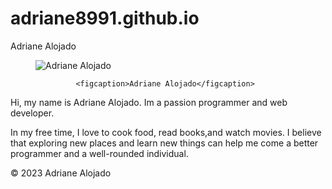 # adriane8991.github.io
<!DOCTYPE html>
<html>
<html>
        <title>Adriane Alojado</title>
        <meta charset="UTF-8">
        <meta name="viewport" content="width=device-width, initial-scale=1.0">
</head>
<body>
      <header?
           <h1>Adriane Alojado</h1>
      </header>
      <main>
           <section>
             <figure>
                 <img src="https://scontent.fmnl25-4.fna.fbcdn.net/v/t1.6435-9/39057102_722545801421942_1334113891218620416_n.jpg?_nc_cat=109&ccb=1-7&_nc_sid=174925&_nc_eui2=AeHswXpBc8wA-7SJJi98byVD92qyKPSIG-r3arIo9Igb6tgW5Nl0gONOkhBRc27DXVB5QepEJFYsGKf4mBSkYgNN&_nc_ohc=qiFOSHkrgsUAX9tyC_p&_nc_ht=scontent.fmnl25-4.fna&oh=00_AfAbxTCMys6ZQfR0tTGbXh00Y5h_NBHyDSQ5J78oSdLFAg&oe=64714A67.jpg" alt="Adriane Alojado">
              
             <figcaption>Adriane Alojado</figcaption>
</figure>
<p>Hi, my name is Adriane Alojado. Im a passion programmer and web developer.</p>
<p>In my free time, I love to cook food, read books,and watch movies. I believe that exploring new places and learn new things can help me come a better programmer and a well-rounded individual.</p>
</section>
</main>
<footer?
     <p>&copy; 2023 Adriane Alojado</p>
</footer>
</body>
</html>
